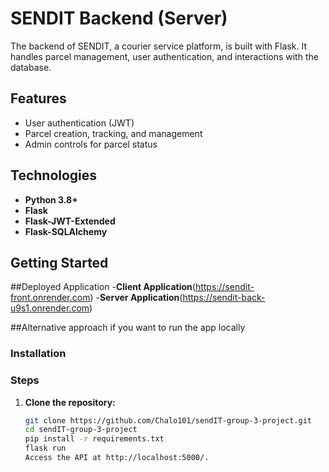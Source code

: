 # SENDIT Backend (Server)

The backend of SENDIT, a courier service platform, is built with Flask. It handles parcel management, user authentication, and interactions with the database.

## Features
- User authentication (JWT)
- Parcel creation, tracking, and management
- Admin controls for parcel status

## Technologies
- **Python 3.8+**
- **Flask**
- **Flask-JWT-Extended**
- **Flask-SQLAlchemy**

## Getting Started
##Deployed Application
-**Client Application**(https://sendit-front.onrender.com)
-**Server Application**(https://sendit-back-u9s1.onrender.com)

##Alternative approach if you want to run the app locally
### Installation
### Steps
1. **Clone the repository:**
   ```bash
   git clone https://github.com/Chalo101/sendIT-group-3-project.git
   cd sendIT-group-3-project
   pip install -r requirements.txt
   flask run
   Access the API at http://localhost:5000/.
